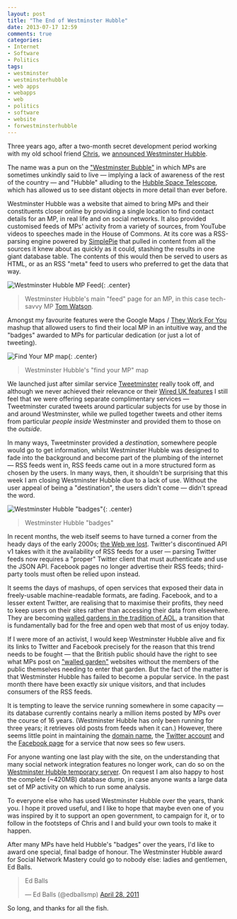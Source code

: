 ```yaml
---
layout: post
title: "The End of Westminster Hubble"
date: 2013-07-17 12:59
comments: true
categories: 
- Internet
- Software
- Politics
tags:
- westminster
- westminsterhubble
- web apps
- webapps
- web
- politics
- software
- website
- forwestminsterhubble
---
```


Three years ago, after a two-month secret development period working with my old school friend [Chris](http://recampaign.blogspot.com/2010/01/about-me.html), we [announced Westminster Hubble](/blog/announcing-westminster-hubble/).

The name was a pun on the ["Westminster Bubble"](https://en.wikipedia.org/wiki/Westminster_Bubble) in which MPs are sometimes unkindly said to live &mdash; implying a lack of awareness of the rest of the country &mdash; and "Hubble" alluding to the [Hubble Space Telescope](http://hubblesite.org/), which has allowed us to see distant objects in more detail than ever before.

Westminster Hubble was a website that aimed to bring MPs and their constituents closer online by providing a single location to find contact details for an MP, in real life and on social networks. It also provided customised feeds of MPs' activity from a variety of sources, from YouTube videos to speeches made in the House of Commons. At its core was a RSS-parsing engine powered by [SimplePie](http://simplepie.org/) that pulled in content from all the sources it knew about as quickly as it could, stashing the results in one giant database table. The contents of this would then be served to users as HTML, or as an RSS "meta" feed to users who preferred to get the data that way.

![Westminster Hubble MP Feed](https://files.ianrenton.com/sites/blog/2013/07/wh-tom.png){: .center}

> Westminster Hubble's main "feed" page for an MP, in this case tech-savvy MP [Tom Watson](http://www.tom-watson.co.uk/).

Amongst my favourite features were the Google Maps / [They Work For You](http://www.theyworkforyou.com/) mashup that allowed users to find their local MP in an intuitive way, and the "badges" awarded to MPs for particular dedication (or just a lot of tweeting).

![Find Your MP map](https://files.ianrenton.com/sites/blog/2013/07/wh-map.png){: .center}

> Westminster Hubble's "find your MP" map

We launched just after similar service [Tweetminster](http://tweetminster.co.uk/) really took off, and although we never achieved their relevance or their [Wired UK features](http://www.wired.co.uk/news/archive/2011-02/17/tweetminster-new-platform-whitehall) I still feel that we were offering separate complimentary services &mdash; Tweetminster curated tweets around particular subjects for use by those in and around Westminster, while we pulled together tweets and other items from particular *people inside* Westminster and provided them to those on the *outside*.

In many ways, Tweetminster provided a *destination*, somewhere people would go to get information, whilst Westminster Hubble was designed to fade into the background and become part of the plumbing of the internet &mdash; RSS feeds went in, RSS feeds came out in a more structured form as chosen by the users. In many ways, then, it shouldn't be surprising that this week I am closing Westminster Hubble due to a lack of use. Without the user appeal of being a "destination", the users didn't come &mdash; didn't spread the word.

![Westminster Hubble "badges"](https://files.ianrenton.com/sites/blog/2013/07/wh-badges.png){: .center}

> Westminster Hubble "badges"

In recent months, the web itself seems to have turned a corner from the heady days of the early 2000s; [the Web we lost](http://dashes.com/anil/2012/12/the-web-we-lost.html). Twitter's discontinued API v1 takes with it the availability of RSS feeds for a user &mdash; parsing Twitter feeds now requires a "proper" Twitter client that must authenticate and use the JSON API. Facebook pages no longer advertise their RSS feeds; third-party tools must often be relied upon instead.

It seems the days of mashups, of open services that exposed their data in freely-usable machine-readable formats, are fading. Facebook, and to a lesser extent Twitter, are realising that to maximise their profits, they need to keep users on their sites rather than accessing their data from elsewhere. They are becoming [walled gardens in the tradition of AOL](http://usatoday30.usatoday.com/tech/news/story/2012-05-01/facebook-aol-walled-garden/54669780/1), a transition that is fundamentally bad for the free and open web that most of us enjoy today.

If I were more of an activist, I would keep Westminster Hubble alive and fix its links to Twitter and Facebook precisely for the reason that this trend needs to be fought &mdash; that the British public should have the right to see what MPs post on ["walled garden"](https://en.wikipedia.org/wiki/Closed_platform) websites without the members of the public themselves needing to enter that garden. But the fact of the matter is that Westminster Hubble has failed to become a popular service. In the past month there have been exactly *six* unique visitors, and that includes consumers of the RSS feeds.

It is tempting to leave the service running somewhere in some capacity &mdash; its database currently contains nearly a million items posted by MPs over the course of 16 years. (Westminster Hubble has only been running for three years; it retrieves old posts from feeds when it can.) However, there seems little point in maintaining the [domain name](http://www.westminsterhubble.com), the [Twitter account](https://twitter.com/westminsterhub) and the [Facebook page](https://www.facebook.com/pages/Westminster-Hubble/131789076860594) for a service that now sees so few users.

For anyone wanting one last play with the site, on the understanding that many social network integration features no longer work, can do so on the [Westminster Hubble temporary server](http://wh.onlydreaming.net). On request I am also happy to host the complete (~420MB) database dump, in case anyone wants a large data set of MP activity on which to run some analysis.

To everyone else who has used Westminster Hubble over the years, thank you. I hope it proved useful, and I like to hope that maybe even one of you was inspired by it to support an open government, to campaign for it, or to follow in the footsteps of Chris and I and build your own tools to make it happen.

After many MPs have held Hubble's "badges" over the years, I'd like to award one special, final badge of honour. The Westminster Hubble award for Social Network Mastery could go to nobody else: ladies and gentlemen, Ed Balls.

<blockquote class="twitter-tweet"><p>Ed Balls</p>&mdash; Ed Balls (@edballsmp) <a href="https://twitter.com/edballsmp/statuses/63623585020915713">April 28, 2011</a></blockquote>
<script async src="//platform.twitter.com/widgets.js" charset="utf-8"></script>

So long, and thanks for all the fish.
